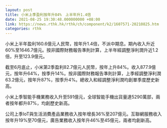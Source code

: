 ```yaml
---
layout: post
title: 小米上季盈利按年升84%　上半年升1.4倍
date: 2021-08-25 19:30:48.000000000 +08:00
link: https://news.rthk.hk/rthk/ch/component/k2/1607571-20210825.htm
categories: rthk
---
```


小米上半年盈利160.6億元人民幣，按年升1.4倍，不派中期息。期內收入升近60%至1646.7億元。按非國際財務報告準則計算，上半年經調整淨利潤升近1.2倍，升至123.9億元。

截至6月底止，小米第2季盈利82.7億元人民幣，按年上升84%。收入877.9億元，按年升64%，按季升14%。按非國際財務報告準則計算，上季經調整淨利潤63.2億元，按年升87%，按季升4%。總收入和經調整淨利潤均創單季度歷史新高。

小米上季智能手機業務收入升至591億元，全球智能手機出貨量達5290萬部，兩者按年都升87%，均創歷史新高。

公司上季IoT與生活消費產品業務收入按年增長36%至207億元。互聯網服務收入按年升19%至70億元，廣告業務收入按年升46%至45億元，兩者均創新高。
